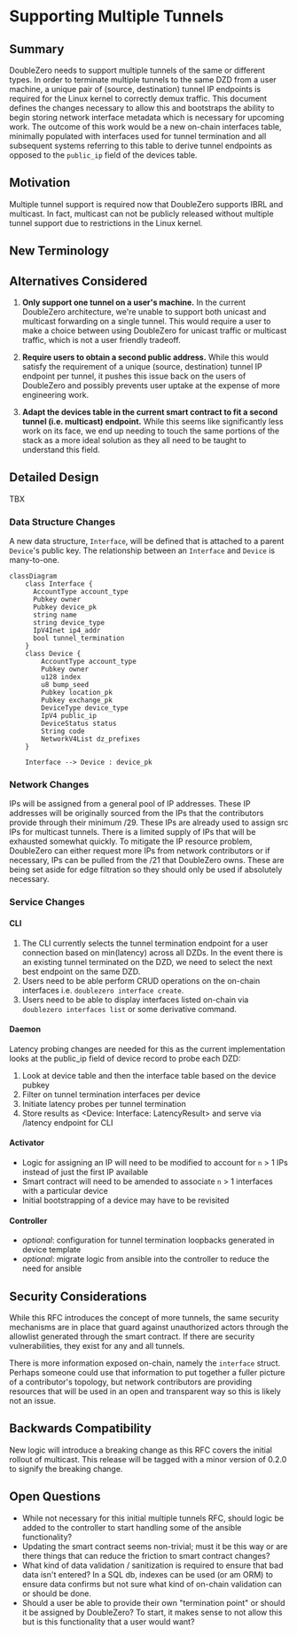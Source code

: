 # Supporting Multiple Tunnels

## Summary

DoubleZero needs to support multiple tunnels of the same or different types. In order to terminate multiple tunnels to the same DZD from a user machine, a unique pair of (source, destination) tunnel IP endpoints is required for the Linux kernel to correctly demux traffic. This document defines the changes necessary to allow this and bootstraps the ability to begin storing network interface metadata which is necessary for upcoming work. The outcome of this work would be a new on-chain interfaces table, minimally populated with interfaces used for tunnel termination and all subsequent systems referring to this table to derive tunnel endpoints as opposed to the `public_ip` field of the devices table.

## Motivation

Multiple tunnel support is required now that DoubleZero supports IBRL and multicast. In fact, multicast can not be publicly released without multiple tunnel support due to restrictions in the Linux kernel.

## New Terminology

## Alternatives Considered

1. **Only support one tunnel on a user's machine.** In the current DoubleZero architecture, we're unable to support both unicast and multicast forwarding on a single tunnel. This would require a user to make a choice between using DoubleZero for unicast traffic or multicast traffic, which is not a user friendly tradeoff.

2. **Require users to obtain a second public address.** While this would satisfy the requirement of a unique (source, destination) tunnel IP endpoint per tunnel, it pushes this issue back on the users of DoubleZero and possibly prevents user uptake at the expense of more engineering work.

3. **Adapt the devices table in the current smart contract to fit a second tunnel (i.e. multicast) endpoint.** While this seems like significantly less work on its face, we end up needing to touch the same portions of the stack as a more ideal solution as they all need to be taught to understand this field.

## Detailed Design

TBX

### Data Structure Changes

A new data structure, `Interface`, will be defined that is attached to a parent `Device`'s public key. The relationship between an `Interface` and `Device` is many-to-one.

```mermaid
classDiagram
    class Interface {
      AccountType account_type
      Pubkey owner
      Pubkey device_pk
      string name
      string device_type
      IpV4Inet ip4_addr
      bool tunnel_termination
    }
    class Device {
        AccountType account_type
        Pubkey owner
        u128 index
        u8 bump_seed
        Pubkey location_pk
        Pubkey exchange_pk
        DeviceType device_type
        IpV4 public_ip
        DeviceStatus status
        String code
        NetworkV4List dz_prefixes
    }

    Interface --> Device : device_pk
````

### Network Changes
IPs will be assigned from a general pool of IP addresses. These IP addresses will be originally sourced from the IPs that the contributors provide through their minimum /29. These IPs are already used to assign src IPs for multicast tunnels. There is a limited supply of IPs that will be exhausted somewhat quickly. To mitigate the IP resource problem, DoubleZero can either request more IPs from network contributors or if necessary, IPs can be pulled from the /21 that DoubleZero owns. These are being set aside for edge filtration so they should only be used if absolutely necessary.

### Service Changes

#### CLI
1. The CLI currently selects the tunnel termination endpoint for a user connection based on min(latency) across all DZDs. In the event there is an existing tunnel terminated on the DZD, we need to select the next best endpoint on the same DZD.
2. Users need to be able perform CRUD operations on the on-chain interfaces i.e. `doublezero interface create`.
3. Users need to be able to display interfaces listed on-chain via `doublezero interfaces list` or some derivative command.

#### Daemon
Latency probing changes are needed for this as the current implementation looks at the public_ip field of device record to probe each DZD:
  1. Look at device table and then the interface table based on the device pubkey
  2. Filter on tunnel termination interfaces per device
  3. Initiate latency probes per tunnel termination
  4. Store results as <Device: Interface: LatencyResult> and serve via /latency endpoint for CLI

#### Activator
* Logic for assigning an IP will need to be modified to account for `n` > 1 IPs instead of just the first IP available
* Smart contract will need to be amended to associate `n` > 1 interfaces with a particular device
* Initial bootstrapping of a device may have to be revisited


#### Controller
* *optional*: configuration for tunnel termination loopbacks generated in device template
* *optional*: migrate logic from ansible into the controller to reduce the need for ansible

## Security Considerations

While this RFC introduces the concept of more tunnels, the same security mechanisms are in place that guard against unauthorized actors through the allowlist generated through the smart contract. If there are security vulnerabilities, they exist for any and all tunnels.

There is more information exposed on-chain, namely the `interface` struct. Perhaps someone could use that information to put together a fuller picture of a contributor's topology, but network contributors are providing resources that will be used in an open and transparent way so this is likely not an issue.


## Backwards Compatibility

New logic will introduce a breaking change as this RFC covers the initial rollout of multicast. This release will be tagged with a minor version of 0.2.0 to signify the breaking change.

## Open Questions
* While not necessary for this initial multiple tunnels RFC, should logic be added to the controller to start handling some of the ansible functionality?
* Updating the smart contract seems non-trivial; must it be this way or are there things that can reduce the friction to smart contract changes?
* What kind of data validation / sanitization is required to ensure that bad data isn't entered? In a SQL db, indexes can be used (or am ORM) to ensure data confirms but not sure what kind of on-chain validation can or should be done.
* Should a user be able to provide their own "termination point" or should it be assigned by DoubleZero? To start, it makes sense to not allow this but is this functionality that a user would want?
